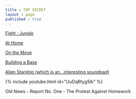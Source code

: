 ```yaml
---
title : TOP SECRET
layout : page
published : true
---
```

<p><a href = "https://ttaud.io/2IfCMDK">Fight : Jungle</a></p>

<p><a href = "https://ttaud.io/2Ifplnk">At Home</a></p>

<p><a href = "https://ttaud.io/2IfGxcA">On the Move </a></p>

<p><a href = "https://ttaud.io/2IeYvf1">Building a Base </a></p>

<p><a href = "https://tabletopaudio.com/alien_starship_sp.html">Alien Starship (which is an...interesting soundpad)</a></p>

{% include youtube.html id="UuDqRtyg5Ik" %}
<p>Old News - Report No. One - The Protest Against Homework </p>
